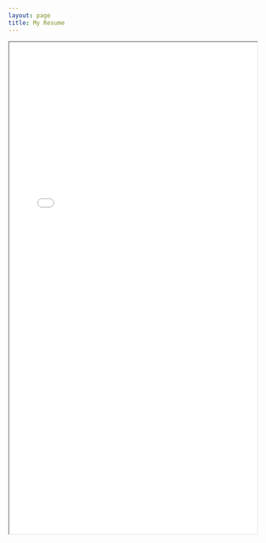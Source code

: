```yaml
---
layout: page
title: My Resume
---
```


<iframe src="Resume.pdf", width="100%", height="1000px"></iframe>

